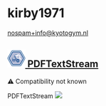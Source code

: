 # kirby1971
  <nospam+info@kyotogym.nl>

## <a href='./components/PDFTextStream/readme.md'><img src='./components/PDFTextStream/logo.jpg' width='40' height='40'> PDFTextStream</a>
 :warning: Compatibility not known

PDFTextStream
<img src='./components/PDFTextStream/sample.jpg'>

